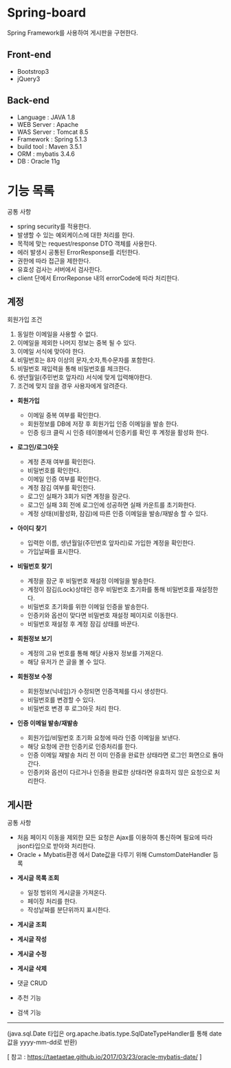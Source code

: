 # Spring-board
Spring Framework를 사용하여 게시판을 구현한다.

## Front-end
* Bootstrop3
* jQuery3

## Back-end
* Language : JAVA 1.8
* WEB Server : Apache
* WAS Server : Tomcat 8.5
* Framework : Spring 5.1.3
* build tool : Maven 3.5.1
* ORM : mybatis 3.4.6
* DB : Oracle 11g

# 기능 목록
공통 사항
  - spring security를 적용한다.
  - 발생할 수 있는 예외케이스에 대한 처리를 한다.
  - 목적에 맞는 request/response DTO 객체를 사용한다.
  - 에러 발생시 공통된 ErrorResponse를 리턴한다.
  - 권한에 따라 접근을 제한한다.
  - 유효성 검사는 서버에서 검사한다.
  - client 단에서 ErrorReponse 내의 errorCode에 따라 처리한다.
  
## 계정
회원가입 조건
1. 동일한 이메일을 사용할 수 없다.
2. 이메일을 제외한 나머지 정보는 중복 될 수 있다.
3. 이메일 서식에 맞아야 한다.
4. 비밀번호는 8자 이상의 문자,숫자,특수문자를 포함한다.
5. 비밀번호 재입력을 통해 비밀번호를 체크한다.
6. 생년월일(주민번호 앞자리) 서식에 맞게 입력해야한다.
7. 조건에 맞지 않을 경우 사용자에게 알려준다.


  * **회원가입**
    - 이메일 중복 여부를 확인한다.
    - 회원정보를 DB에 저장 후 회원가입 인증 이메일을 발송 한다.
    - 인증 링크 클릭 시 인증 테이블에서 인증키를 확인 후 계정을 활성화 한다.
  
  * **로그인/로그아웃**
    - 계정 존재 여부를 확인한다.
    - 비밀번호를 확인한다.
    - 이메일 인증 여부를 확인한다.
    - 계정 잠김 여부를 확인한다.
    - 로그인 실패가 3회가 되면 계정을 잠군다.
    - 로그인 실패 3회 전에 로그인에 성공하면 실패 카운트를 초기화한다.
    - 계정 상태(비활성화, 잠김)에 따른 인증 이메일을 발송/재발송 할 수 있다.

  * **아이디 찾기**
    - 입력한 이름, 생년월일(주민번호 앞자리)로 가입한 계정을 확인한다.
    - 가입날짜를 표시한다.
    
  * **비밀번호 찾기**
    - 계정을 잠군 후 비밀번호 재설정 이메일을 발송한다.
    - 계정이 잠김(Lock)상태인 경우 비밀번호 초기화를 통해 비밀번호를 재설정한다.
    - 비밀번호 초기화를 위한 이메일 인증을 발송한다.
    - 인증키와 옵션이 맞다면 비밀번호 재설정 페이지로 이동한다.
    - 비밀번호 재설정 후 계정 잠김 상태를 바꾼다.

  * **회원정보 보기**
    - 계정의 고유 번호를 통해 해당 사용자 정보를 가져온다.
    - 해당 유저가 쓴 글을 볼 수 있다.
  
  * **회원정보 수정**
    - 회원정보(닉네임)가 수정되면 인증객체를 다시 생성한다.
    - 비밀번호를 변경할 수 있다.
    - 비밀번호 변경 후 로그아웃 처리 한다.
    
  * **인증 이메일 발송/재발송**
    - 회원가입/비밀번호 초기화 요청에 따라 인증 이메일을 보낸다.
    - 해당 요청에 관한 인증키로 인증처리를 한다.
    - 인증 이메일 재발송 처리 전 이미 인증을 완료한 상태라면 로그인 화면으로 돌아간다.
    - 인증키와 옵션이 다르거나 인증을 완료한 상태라면 유효하지 않은 요청으로 처리한다. 
    
## 게시판
공통 사항
  - 처음 페이지 이동을 제외한 모든 요청은 Ajax를 이용하여 통신하며 필요에 따라 json타입으로 받아와 처리한다.
  - Oracle + Mybatis환경 에서 Date값을 다루기 위해 CumstomDateHandler 등록

  * **게시글 목록 조회**
    - 일정 범위의 게시글을 가져온다.
    - 페이징 처리를 한다.
    - 작성날짜를 분단위까지 표시한다.
    
  * **게시글 조회**
  
  * **게시글 작성**
  
  * **게시글 수정**
  
  * **게시글 삭제**


* 댓글 CRUD
* 추천 기능
* 검색 기능




--------------
(java.sql.Date 타입은 org.apache.ibatis.type.SqlDateTypeHandler를 통해 date 값을 yyyy-mm-dd로 반환)

[ 참고 : https://taetaetae.github.io/2017/03/23/oracle-mybatis-date/ ]
